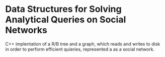 # Data Structures for Solving Analytical Queries on Social Networks

C++ implentation of a R/B tree and a graph, which reads and writes to disk in order to perform efficient quieries, represented a as a social network.
